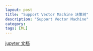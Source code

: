 ```yaml
---
layout: post
title: "Support Vector Machine 决策树"
description: "Support Vector Machine"
category: 
tags: [ML]
---
```


[jupyter 文档](http://nbviewer.jupyter.org/github/Ringares/Ringares.github.io/blob/master/JupyterNotes/SVM%20支持向量机.ipynb)



